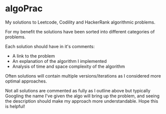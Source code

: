 # algoPrac
My solutions to Leetcode, Codility and HackerRank algorithmic problems.

For my benefit the solutions have been sorted into different categories of problems.

Each solution should have in it's comments:
  
* A link to the problem
* An explanation of the algorithm I implemented
* Analysis of time and space complexity of the algorithm
  
Often solutions will contain multiple versions/iterations as I considered more optimal approaches.

Not all solutions are commented as fully as I outline above but typically Googling the name I've given the algo will bring up the problem, and seeing the description should make my approach more understandable. Hope this is helpful!
